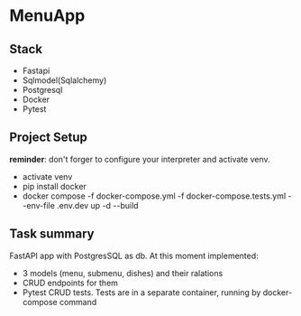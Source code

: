 # MenuApp
## Stack
- Fastapi
- Sqlmodel(Sqlalchemy)
- Postgresql
- Docker
- Pytest
## Project Setup
__reminder__: don't forger to configure your interpreter and activate venv.
- activate venv
- pip install docker
- docker compose -f docker-compose.yml -f docker-compose.tests.yml --env-file .env.dev up -d --build
## Task summary
FastAPI app with PostgresSQL as db.
At this moment implemented:
- 3 models (menu, submenu, dishes) and their ralations
- CRUD endpoints for them
- Pytest CRUD tests.
Tests are in a separate container, running by docker-compose command
